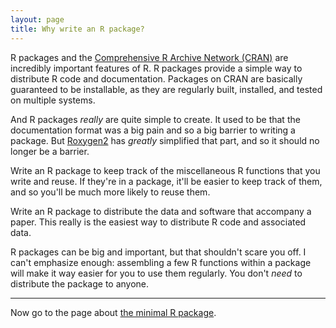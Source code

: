 ```yaml
---
layout: page
title: Why write an R package?
---
```


R packages and the
[Comprehensive R Archive Network (CRAN)](http://cran.r-project.org)
are incredibly important features of R. R packages provide a simple way to
distribute R code and documentation. Packages on CRAN are basically
guaranteed to be installable, as they are regularly built, installed,
and tested on multiple systems.

And R packages _really_ are quite simple to create. It used to be that
the documentation format was a big pain and so a big barrier to
writing a package.  But [Roxygen2](https://github.com/klutometis/roxygen)
has _greatly_ simplified that part, and so it should no longer be a barrier.

Write an R package to keep track of the miscellaneous R functions that
you write and reuse. If they're in a package, it'll be easier to keep
track of them, and so you'll be much more likely to reuse them.

Write an R package to distribute the data and software that accompany
a paper. This really is the easiest way to distribute R code and
associated data.

R packages can be big and important, but that shouldn't scare you
off. I can't emphasize enough: assembling a few R functions within a
package will make it way easier for you to use them regularly. You
don't _need_ to distribute the package to anyone.

---

Now go to the page about [the minimal R package](minimal.html).

